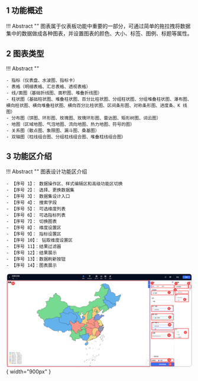 ## 1 功能概述

!!! Abstract ""
    图表属于仪表板功能中重要的一部分，可通过简单的拖拉拽将数据集中的数据做成各种图表，并设置图表的颜色、大小、标签、图例、标题等属性。

## 2 图表类型
!!! Abstract ""

    - 指标（仪表盘、水波图、指标卡）
    - 表格（明细表格、汇总表格、透视表格）
    - 线/面图（基础折线图、面积图、堆叠折线图）
    - 柱状图（基础柱状图、堆叠柱状图、百分比柱状图、分组柱状图、分组堆叠柱状图、瀑布图、横向柱状图、横向堆叠柱状图、横向百分比柱状图、区间条形图、对称条形图、进度条、K 线图）
    - 分布图（饼图、环形图、玫瑰图、玫瑰环形图、雷达图、矩形树图、词云图）
    - 地图（区域地图、气泡地图、流向地图、热力地图、符号的图）
    - 关系图（散点图、象限图、漏斗图、桑基图）
    - 双轴图（柱线组合图、分组柱线组合图、堆叠柱线组合图）

## 3 功能区介绍

!!! Abstract ""
    图表设计功能区介绍

    - 【序号 1】： 数据操作区、样式编辑区和高级功能区切换
    - 【序号 2】： 选择、更换数据集
    - 【序号 3】： 数据集设计入口
    - 【序号 4】： 搜索字段
    - 【序号 5】： 可选维度列表
    - 【序号 6】： 可选指标列表
    - 【序号 7】： 切换图表
    - 【序号 8】： 维度设置区
    - 【序号 9】： 指标设置区
    - 【序号 10】： 钻取维度设置区
    - 【序号 11】：结果过滤器
    - 【序号 12】：结果展示
    - 【序号 13】：数据刷新按钮
    - 【序号 14】：图表展示

![视图主功能区](../../img/view_generation/2.0视图概览.png){ width="900px" }
